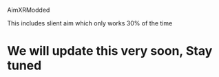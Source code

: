 AimXRModded


This includes slient aim which only works 30% of the time

# We will update this very soon, Stay tuned
